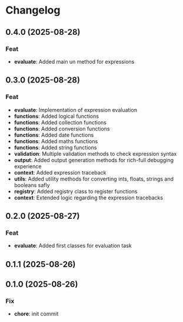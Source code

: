 # Changelog

## 0.4.0 (2025-08-28)

### Feat

- **evaluate**: Added main un method for expressions

## 0.3.0 (2025-08-28)

### Feat

- **evaluate**: Implementation of expression evaluation
- **functions**: Added logical functions
- **functions**: Added collection functions
- **functions**: Added conversion functions
- **functions**: Added date functions
- **functions**: Added maths functions
- **functions**: Added string functions
- **validation**: Multiple validation methods to check expression syntax
- **output**: Added output generation methods for rich-full debugging experience
- **context**: Added expression traceback
- **utils**: Added utility methods for converting ints, floats, strings and booleans safly
- **registry**: Added registry class to register functions
- **context**: Extended logic regarding the expression tracebacks

## 0.2.0 (2025-08-27)

### Feat

- **evaluate**: Added first classes for evaluation task

## 0.1.1 (2025-08-26)

## 0.1.0 (2025-08-26)

### Fix

- **chore**: init commit
